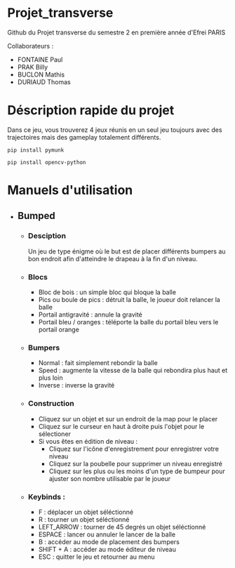 # Projet_transverse
Github du Projet transverse du semestre 2 en première année d'Efrei PARIS

Collaborateurs  : 
- FONTAINE Paul
-	PRAK Billy
-	BUCLON Mathis
-	DURIAUD Thomas

# Déscription rapide du projet
Dans ce jeu, vous trouverez 4 jeux réunis en un seul jeu toujours avec des trajectoires mais des gameplay totalement différents.

`pip install pymunk`

`pip install opencv-python`

# Manuels d'utilisation
- ## Bumped
  - ### Desciption
    Un jeu de type énigme où le but est de placer différents bumpers au bon endroit afin d'atteindre le drapeau à la fin d'un niveau.
  - ### Blocs
    - Bloc de bois : un simple bloc qui bloque la balle
    - Pics ou boule de pics : détruit la balle, le joueur doit relancer la balle
    - Portail antigravité : annule la gravité
    - Portail bleu / oranges : téléporte la balle du portail bleu vers le portail orange
  - ### Bumpers
    - Normal : fait simplement rebondir la balle
    - Speed : augmente la vitesse de la balle qui rebondira plus haut et plus loin
    - Inverse : inverse la gravité
  - ### Construction
    - Cliquez sur un objet et sur un endroit de la map pour le placer
    - Cliquez sur le curseur en haut à droite puis l'objet pour le sélectioner
    - Si vous êtes en édition de niveau :
      - Cliquez sur l'icône d'enregistrement pour enregistrer votre niveau
      - Cliquez sur la poubelle pour supprimer un niveau enregistré
      - Cliquez sur les plus ou les moins d'un type de bumpeur pour ajuster son nombre utilisable par le joueur
  - ### Keybinds :
     - F : déplacer un objet séléctionné
     - R : tourner un objet séléctionné
     - LEFT_ARROW : tourner de 45 degrés un objet séléctionné
     - ESPACE : lancer ou annuler le lancer de la balle
     - B : accéder au mode de placement des bumpers
     - SHIFT + A : accéder au mode éditeur de niveau
     - ESC : quitter le jeu et retourner au menu
